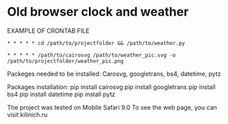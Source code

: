# Old browser clock and weather

EXAMPLE OF CRONTAB FILE

`* * * * * cd /path/to/projectfolder && /path/to/weather.py`

`* * * * * /path/to/cairosvg /path/to/weather_pic.svg -o /path/to/projectfolder/weather_pic.png`

Packeges needed to be installed:
Carosvg, googletrans, bs4, datetime, pytz

Packages installation:
pip install cairosvg
pip install googletrans
pip install bs4
pip install datetime
pip install pytz

The project was tested on Mobile Safari 9.0
To see the web page, you can visit kilinich.ru
